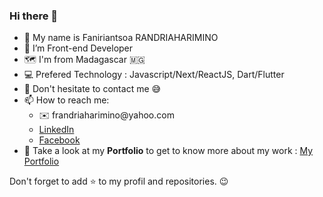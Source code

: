 ### Hi there 👋
<ul>
    <li>🙋 My name is Faniriantsoa RANDRIAHARIMINO</li> 
    <li>🌱 I’m Front-end Developer</li> 
    <li>🗺️ I'm from Madagascar 🇲🇬</li>
    <li>💻 Prefered Technology : Javascript/Next/ReactJS, Dart/Flutter</li> 
    <li>💬 Don't hesitate to contact me 😅</li>     
    <li>
📫 How to reach me:
        <ul>
            <li>✉️ frandriaharimino@yahoo.com</li>
            <li> <a href='https://www.linkedin.com/in/faniriantsoa/'>LinkedIn</a></li>
            <li> <a href='https://web.facebook.com/rfaniriantsoa/'>Facebook</a></li>       
        </ul>
    <li>👦 Take a look at my <strong>Portfolio</strong> to get to know more about my work : <a href='https://faniriantsoa-portfolio.firebaseapp.com/'> My Portfolio </a></li>
    </li>
</ul>
Don't forget to add ⭐ to my profil and repositories. 😉
